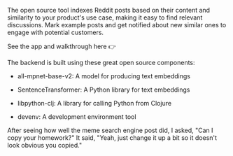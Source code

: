 The open source tool indexes Reddit posts based on their content and similarity to your product's use case, making it easy to find relevant discussions. Mark example posts and get notified about new similar ones to engage with potential customers.

See the app and walkthrough here 👉

The backend is built using these great open source components:

- all-mpnet-base-v2: A model for producing text embeddings

- SentenceTransformer: A Python library for text embeddings

- libpython-clj: A library for calling Python from Clojure

- devenv: A development environment tool

After seeing how well the meme search engine post did, I asked, "Can I copy your homework?" It said, "Yeah, just change it up a bit so it doesn't look obvious you copied."
